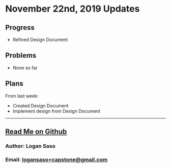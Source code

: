 # November 22nd, 2019 Updates

## Progress

* Refined Design Document

## Problems
* None so far

## Plans

From last week:

* Created Design Document
* Implement design from Design Document

----
## [Read Me on Github](https://github.com/loganintech/self-driving/blob/master/weekly-blogs/logan/11-22-2019.md)

### Author: Logan Saso
### Email: logansaso+capstone@gmail.com
